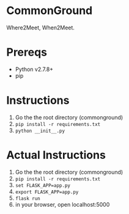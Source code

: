 # CommonGround
Where2Meet, When2Meet.

# Prereqs
- Python v2.7.8+
- pip

# Instructions
1. Go the the root directory (commonground)
2. `pip install -r requirements.txt`
3. `python __init__.py`

# Actual Instructions
1. Go the the root directory (commonground)
2. `pip install -r requirements.txt`
3. `set FLASK_APP=app.py`
4. `export FLASK_APP=app.py`
5. `flask run`
6. in your browser, open localhost:5000